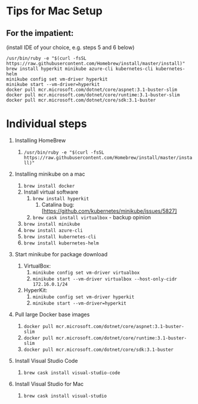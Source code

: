 # Tips for Mac Setup
## For the impatient:

(install IDE of your choice, e.g. steps 5 and 6 below)
```
/usr/bin/ruby -e "$(curl -fsSL https://raw.githubusercontent.com/Homebrew/install/master/install)"
brew install hyperkit minikube azure-cli kubernetes-cli kubernetes-helm
minikube config set vm-driver hyperkit
minikube start --vm-driver=hyperkit
docker pull mcr.microsoft.com/dotnet/core/aspnet:3.1-buster-slim
docker pull mcr.microsoft.com/dotnet/core/runtime:3.1-buster-slim
docker pull mcr.microsoft.com/dotnet/core/sdk:3.1-buster
```
# Individual steps
1. Installing HomeBrew

	1. `/usr/bin/ruby -e "$(curl -fsSL https://raw.githubusercontent.com/Homebrew/install/master/install)"`
2. Installing minikube on a mac

	1. `brew install docker`
	1. Install virtual software
		1. `brew install hyperkit`
			1. Catalina bug: [https://github.com/kubernetes/minikube/issues/5827]
		2. `brew cask install virtualbox` - backup opinion   
	1. `brew install minikube`
	1. `brew install azure-cli`
   1. `brew install kubernetes-cli`
   1. `brew install kubernetes-helm`
   
3. Start minikube for package download
	1. VirtualBox: 
		1. `minikube config set vm-driver virtualbox`
		2. `minikube start --vm-driver virtualbox --host-only-cidr 172.16.0.1/24`
	1. HyperKit: 
		1. `minikube config set vm-driver hyperkit`
		2. `minikube start --vm-driver=hyperkit`
4. Pull large Docker base images
    1. `docker pull mcr.microsoft.com/dotnet/core/aspnet:3.1-buster-slim`
    1. `docker pull mcr.microsoft.com/dotnet/core/runtime:3.1-buster-slim`
    1. `docker pull mcr.microsoft.com/dotnet/core/sdk:3.1-buster`
5. Install Visual Studio Code
    1. `brew cask install visual-studio-code`
6. Install Visual Studio for Mac
    1. `brew cask install visual-studio`

